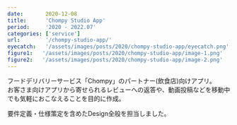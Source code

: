 ```yaml
---
date:       2020-12-08
title:      'Chompy Studio App'
period:     '2020 - 2022.07'
categories: ['service']
url:        '/chompy-studio-app/'
eyecatch:   '/assets/images/posts/2020/chompy-studio-app/eyecatch.png'
figure1:   '/assets/images/posts/2020/chompy-studio-app/image-1.png'
figure2:   '/assets/images/posts/2020/chompy-studio-app/image-2.png'
---
```


フードデリバリーサービス「Chompy」のパートナー(飲食店)向けアプリ。  
お客さま向けアプリから寄せられるレビューへの返答や、動画投稿などを移動中でも気軽におこなえることを目的に作成。

要件定義・仕様策定を含めたDesign全般を担当しました。

